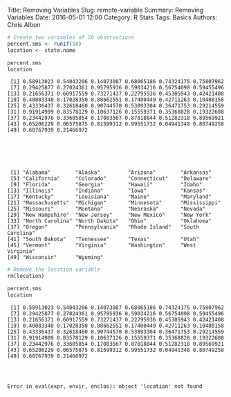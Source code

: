 Title: Removing Variables
Slug: remote-variable
Summary: Removing Variables
Date: 2016-05-01 12:00
Category: R Stats
Tags: Basics
Authors: Chris Albon




```R
# Create two variables of 50 observations
percent.sms <- runif(50)
location <- state.name
```


```R
percent.sms
location
```




     [1] 0.58913023 0.54043206 0.14073087 0.68065186 0.74324175 0.75807962
     [7] 0.29425877 0.27024361 0.95795936 0.59034216 0.56754098 0.59455496
    [13] 0.21656371 0.60917559 0.73271437 0.22795936 0.45305943 0.42421408
    [19] 0.40083340 0.17028350 0.88662551 0.17400449 0.42711263 0.10408158
    [25] 0.43336437 0.32618460 0.90744570 0.53893304 0.36471753 0.29214559
    [31] 0.91914909 0.83578129 0.10637126 0.15559371 0.35368828 0.19322608
    [37] 0.23442976 0.33605854 0.17083567 0.87818844 0.51282318 0.89569921
    [43] 0.65206229 0.06575875 0.81599312 0.99551732 0.04941348 0.80749258
    [49] 0.68767939 0.21466972






     [1] "Alabama"        "Alaska"         "Arizona"        "Arkansas"      
     [5] "California"     "Colorado"       "Connecticut"    "Delaware"      
     [9] "Florida"        "Georgia"        "Hawaii"         "Idaho"         
    [13] "Illinois"       "Indiana"        "Iowa"           "Kansas"        
    [17] "Kentucky"       "Louisiana"      "Maine"          "Maryland"      
    [21] "Massachusetts"  "Michigan"       "Minnesota"      "Mississippi"   
    [25] "Missouri"       "Montana"        "Nebraska"       "Nevada"        
    [29] "New Hampshire"  "New Jersey"     "New Mexico"     "New York"      
    [33] "North Carolina" "North Dakota"   "Ohio"           "Oklahoma"      
    [37] "Oregon"         "Pennsylvania"   "Rhode Island"   "South Carolina"
    [41] "South Dakota"   "Tennessee"      "Texas"          "Utah"          
    [45] "Vermont"        "Virginia"       "Washington"     "West Virginia"
    [49] "Wisconsin"      "Wyoming"       




```R
# Remove the location variable
rm(location)
```


```R
percent.sms
location
```




     [1] 0.58913023 0.54043206 0.14073087 0.68065186 0.74324175 0.75807962
     [7] 0.29425877 0.27024361 0.95795936 0.59034216 0.56754098 0.59455496
    [13] 0.21656371 0.60917559 0.73271437 0.22795936 0.45305943 0.42421408
    [19] 0.40083340 0.17028350 0.88662551 0.17400449 0.42711263 0.10408158
    [25] 0.43336437 0.32618460 0.90744570 0.53893304 0.36471753 0.29214559
    [31] 0.91914909 0.83578129 0.10637126 0.15559371 0.35368828 0.19322608
    [37] 0.23442976 0.33605854 0.17083567 0.87818844 0.51282318 0.89569921
    [43] 0.65206229 0.06575875 0.81599312 0.99551732 0.04941348 0.80749258
    [49] 0.68767939 0.21466972




    Error in eval(expr, envir, enclos): object 'location' not found
